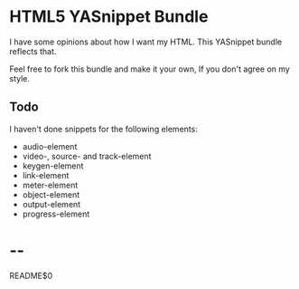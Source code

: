 # HTML5 YASnippet Bundle

I have some opinions about how I want my HTML. This YASnippet bundle
reflects that.

Feel free to fork this bundle and make it your own, If
you don't agree on my style.

## Todo

I haven't done snippets for the following elements:

  - audio-element
  - video-, source- and track-element
  - keygen-element
  - link-element
  - meter-element
  - object-element
  - output-element
  - progress-element

# --
README$0
